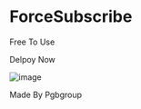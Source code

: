 # ForceSubscribe

Free To Use

Delpoy Now

![image](https://heroku.com/deploy?template=https://github.com/Pgbgroup/ForceSubscribe)


Made By Pgbgroup

